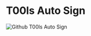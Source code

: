 # T00ls Auto Sign
        
![Github T00ls Auto Sign](https://github.com/isafe/T00lsAutoSign/workflows/Github%20T00ls%20Auto%20Sign/badge.svg?event=schedule)


